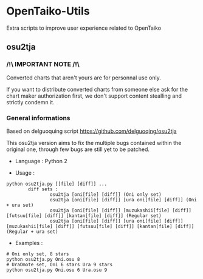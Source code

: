 # OpenTaiko-Utils
Extra scripts to improve user experience related to OpenTaiko

## osu2tja

### /!\ IMPORTANT NOTE /!\

Converted charts that aren't yours are for personnal use only.

If you want to distribute converted charts from someone else ask for the chart maker authorization first, we don't support content stealling and strictly condemn it.

### General informations

Based on delguoquing script https://github.com/delguoqing/osu2tja

This osu2tja version aims to fix the multiple bugs contained within the original one, through few bugs are still yet to be patched.

- Language : Python 2

- Usage :
```
python osu2tja.py [[file] [diff]] ...
        diff sets :
                osu2tja [oni[file] [diff]] (Oni only set)
                osu2tja [oni[file] [diff]] [ura oni[file] [diff]] (Oni + ura set)
                osu2tja [oni[file] [diff]] [muzukashii[file] [diff]] [futsuu[file] [diff]] [kantan[file] [diff]] (Regular set)
                osu2tja [oni[file] [diff]] [ura oni[file] [diff]] [muzukashii[file] [diff]] [futsuu[file] [diff]] [kantan[file] [diff]] (Regular + ura set)
```

- Examples :

```
# Oni only set, 8 stars
python osu2tja.py Oni.osu 8
# UraOmote set, Oni 6 stars Ura 9 stars 
python osu2tja.py Oni.osu 6 Ura.osu 9
```